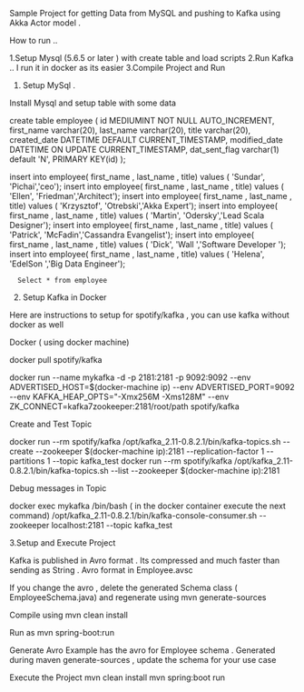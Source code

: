 Sample Project for getting Data from MySQL  and pushing to Kafka using Akka Actor model . 

How to run .. 

1.Setup Mysql (5.6.5 or later ) with create table and load scripts
2.Run Kafka .. I run it in docker as its easier
3.Compile Project and Run

1. Setup MySql . 

Install Mysql and setup table with some data 

create table employee
( id MEDIUMINT NOT NULL AUTO_INCREMENT,
   first_name varchar(20),
  last_name  varchar(20),
  title     varchar(20),
  created_date DATETIME DEFAULT   CURRENT_TIMESTAMP,
  modified_date  DATETIME ON UPDATE CURRENT_TIMESTAMP,
  dat_sent_flag varchar(1) default 'N',
  PRIMARY KEY(id)
  );
  
 
  insert into employee( first_name , last_name , title) values ( 'Sundar', 'Pichai','ceo');
  insert into employee( first_name , last_name , title) values ( 'Ellen', 'Friedman','Architect');
  insert into employee( first_name , last_name , title) values ( 'Krzysztof', 'Otrebski','Akka Expert');
  insert into employee( first_name , last_name , title) values ( 'Martin', 'Odersky','Lead Scala Designer');
  insert into employee( first_name , last_name , title) values ( 'Patrick', 'McFadin','Cassandra Evangelist');
  insert into employee( first_name , last_name , title) values ( 'Dick', 'Wall ','Software Developer ');
  insert into employee( first_name , last_name , title) values ( 'Helena', 'EdelSon ','Big Data Engineer');
      
      
      Select * from employee
 
 
2. Setup Kafka in Docker 

Here are instructions to setup for  spotify/kafka , you can use kafka without docker as well

Docker ( using docker machine)

docker pull spotify/kafka

docker run --name mykafka -d -p 2181:2181 -p 9092:9092 --env ADVERTISED_HOST=$(docker-machine ip) --env ADVERTISED_PORT=9092 --env KAFKA_HEAP_OPTS="-Xmx256M -Xms128M"  --env ZK_CONNECT=kafka7zookeeper:2181/root/path  spotify/kafka


Create and Test Topic

docker run --rm spotify/kafka /opt/kafka_2.11-0.8.2.1/bin/kafka-topics.sh --create --zookeeper $(docker-machine ip):2181 --replication-factor 1 --partitions 1 --topic kafka_test
docker run --rm spotify/kafka /opt/kafka_2.11-0.8.2.1/bin/kafka-topics.sh --list --zookeeper $(docker-machine ip):2181

Debug messages in Topic

docker exec mykafka /bin/bash
( in the docker container execute the next command)
/opt/kafka_2.11-0.8.2.1/bin/kafka-console-consumer.sh --zookeeper localhost:2181 --topic kafka_test


3.Setup and Execute Project

Kafka is published in Avro format  . Its compressed and much faster than sending as String . 
Avro format in Employee.avsc

If you change the avro , delete the generated Schema class ( EmployeeSchema.java) and regenerate using mvn generate-sources


Compile using mvn clean install 

Run as mvn spring-boot:run



Generate Avro 
Example has the avro for Employee schema . Generated during maven generate-sources , update the schema for your use case



Execute the Project
mvn clean install
mvn spring:boot run 







